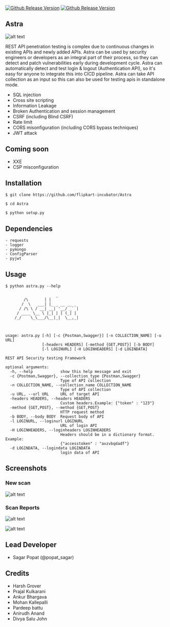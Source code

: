 [![Github Release Version](https://img.shields.io/badge/release-V1.0-blue.svg)](https://github.com/flipkart-incubator/Astra)
[![Github Release Version](https://img.shields.io/badge/python-2.7-blue.svg)](https://github.com/flipkart-incubator/Astra)

## Astra
![alt text](https://raw.githubusercontent.com/flipkart-incubator/Astra/dev/Dashboard/static/astra.png)

REST API penetration testing is complex due to continuous changes in existing APIs and newly added APIs. Astra can be used by security engineers or developers as an integral part of their process, so they can detect and patch vulnerabilities early during development cycle. Astra can automatically detect and test login & logout (Authentication API), so it's easy for anyone to integrate this into CICD pipeline. Astra can take API collection as an input so this can also be used for testing apis in standalone mode.

- SQL injection
- Cross site scripting
- Information Leakage
- Broken Authentication and session management
- CSRF (including Blind CSRF)
- Rate limit
- CORS misonfiguration (including CORS bypass techniques)
- JWT attack

## Coming soon
- XXE 
- CSP misconfiguration


## Installation

```
$ git clone https://github.com/flipkart-incubator/Astra

$ cd Astra

$ python setup.py

```

## Dependencies

```
- requests
- logger
- pymongo
- ConfigParser
- pyjwt
```

## Usage 

```
$ python astra.py --help

                      _
        /\       | |
       /  \   ___| |_ _ __ __ _
      / /\ \ / __| __| '__/ _` |
     / ____ \__ \ |_| | | (_| |
    /_/    \_\___/\__|_|  \__,_|



usage: astra.py [-h] [-c {Postman,Swagger}] [-n COLLECTION_NAME] [-u URL]
                [-headers HEADERS] [-method {GET,POST}] [-b BODY]
                [-l LOGINURL] [-H LOGINHEADERS] [-d LOGINDATA]

REST API Security testing Framework

optional arguments:
  -h, --help            show this help message and exit
  -c {Postman,Swagger}, --collection_type {Postman,Swagger}
                        Type of API collection
  -n COLLECTION_NAME, --collection_name COLLECTION_NAME
                        Type of API collection
  -u URL, --url URL     URL of target API
  -headers HEADERS, --headers HEADERS
                        Custom headers.Example: {"token" : "123"}
  -method {GET,POST}, --method {GET,POST}
                        HTTP request method
  -b BODY, --body BODY  Request body of API
  -l LOGINURL, --loginurl LOGINURL
                        URL of login API
  -H LOGINHEADERS, --loginheaders LOGINHEADERS
                        Headers should be in a dictionary format. Example:
                        {"accesstoken" : "axzvbqdadf"}
  -d LOGINDATA, --logindata LOGINDATA
                        login data of API

```
## Screenshots 
### New scan
![alt text](https://raw.githubusercontent.com/flipkart-incubator/Astra/dev/Dashboard/static/new%20scan.png)

### Scan Reports
![alt text](https://raw.githubusercontent.com/flipkart-incubator/Astra/dev/Dashboard/static/Reports.png)

![alt text](https://raw.githubusercontent.com/flipkart-incubator/Astra/dev/Dashboard/static/scan-report.png)



## Lead Developer
- Sagar Popat (@popat_sagar) 

## Credits
- Harsh Grover
- Prajal Kulkarani
- Ankur Bhargava
- Mohan Kallepalli
- Pardeep battu
- Anirudh Anand
- Divya Salu John
